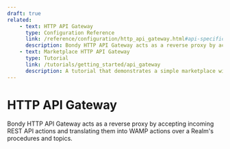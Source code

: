 ```yaml
---
draft: true
related:
    - text: HTTP API Gateway
      type: Configuration Reference
      link: /reference/configuration/http_api_gateway.html#api-specification-object
      description: Bondy HTTP API Gateway acts as a reverse proxy by accepting incoming REST API actions and translating them into WAMP actions over a Realm's procedures and topics.
    - text: Marketplace HTTP API Gateway
      type: Tutorial
      link: /tutorials/getting_started/api_gateway
      description: A tutorial that demonstrates a simple marketplace with Python microservices and a VueJS Web App.
---
```

# HTTP API Gateway
Bondy HTTP API Gateway acts as a reverse proxy by accepting incoming REST API actions and translating them into WAMP actions over a Realm's procedures and topics.